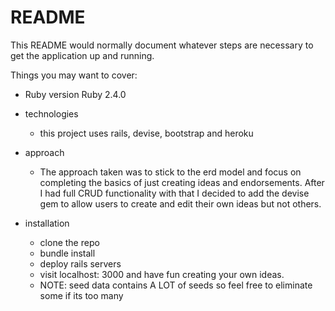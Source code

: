 # README

This README would normally document whatever steps are necessary to get the
application up and running.

Things you may want to cover:

* Ruby version
Ruby 2.4.0

* technologies
  - this project uses rails, devise, bootstrap and heroku

* approach  
  -  The approach taken was to stick to the erd model and focus on completing the basics of just creating ideas and endorsements. After I had full CRUD functionality with that I decided to add the devise gem to allow users to create and edit their own ideas but not others.

* installation
  - clone the repo
  - bundle install
  - deploy rails servers
  - visit localhost: 3000 and have fun creating your own ideas.
  - NOTE: seed data contains A LOT of seeds so feel free to eliminate some if its too many
